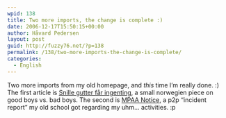 ```yaml
---
wpid: 138
title: Two more imports, the change is complete :)
date: 2006-12-17T15:50:15+00:00
author: Håvard Pedersen
layout: post
guid: http://fuzzy76.net/?p=138
permalink: /138/two-more-imports-the-change-is-complete/
categories:
  - English
---
```

Two more imports from my old homepage, and _this_ time I&#8217;m really done. :) The first article is [Snille gutter får ingenting](http://hp.fuzzy76.net/archives/139-Snille-gutter-far-ingenting.html), a small norwegien piece on good boys vs. bad boys. The second is [MPAA Notice](http://hp.fuzzy76.net/archives/140-MPAA-Notice.html), a p2p &#8220;incident report&#8221; my old school got regarding my uhm&#8230; activities. :p
